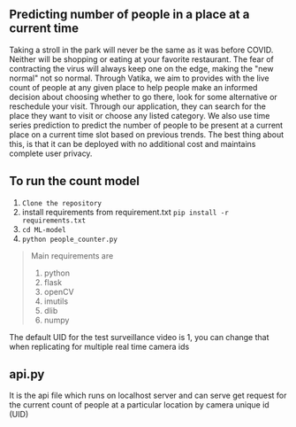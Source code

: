 ## Predicting number of people in a place at a current time
Taking a stroll in the park will never be the same as it was before COVID. Neither will be shopping or eating at your favorite restaurant. The fear of contracting the virus will always keep one on the edge, making the "new normal" not so normal.
Through Vatika, we aim to provides with the live count of people at any given place to help people make an informed decision about choosing whether to go there, look for some alternative or reschedule your visit.
Through our application, they can search for the place they want to visit or choose any listed category. 
We also use time series prediction to predict the number of people to be present at a current place on a current time slot based on previous trends. The best thing about this, is that it can be deployed with no additional cost and maintains complete user privacy.

## __To run the count model__

1. ```Clone the repository```
2.  install requirements from requirement.txt ```pip install -r requirements.txt ```
3. ```cd ML-model```
4. ```python people_counter.py``` 

> Main requirements are 
> 1. python
> 2. flask
> 3. openCV
> 4. imutils
> 5. dlib
> 6. numpy

The default UID for the test surveillance video is 1, you can change that when replicating for multiple real time camera ids

## __api.py__
It is the api file which runs on localhost server and can serve get request for the current count of people at a particular location by camera unique id (UID)
